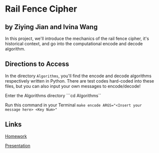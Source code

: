 # Rail Fence Cipher
## by Ziying Jian and Ivina Wang
In this project, we'll introduce the mechanics of the rail fence cipher, it's historical context, and go into the computational encode and decode algorithm. 

## Directions to Access
In the directory ```Algorithms```, you'll find the encode and decode algorithms respectively written in Python. There are test codes hard-coded into these files, but you can also input your own messages to encode/decode!

Enter the Algorithms directory
```cd Algorithms``

Run this command in your Terminal
```make encode ARGS="<Insert your message here> <Key Num>"```


## Links
[Homework](https://github.com/Stuycs-K/final-project-3-jianz-wangi/blob/main/HOMEWORK.md)

[Presentation](https://github.com/Stuycs-K/final-project-3-jianz-wangi/blob/main/PRESENTATION.md)
